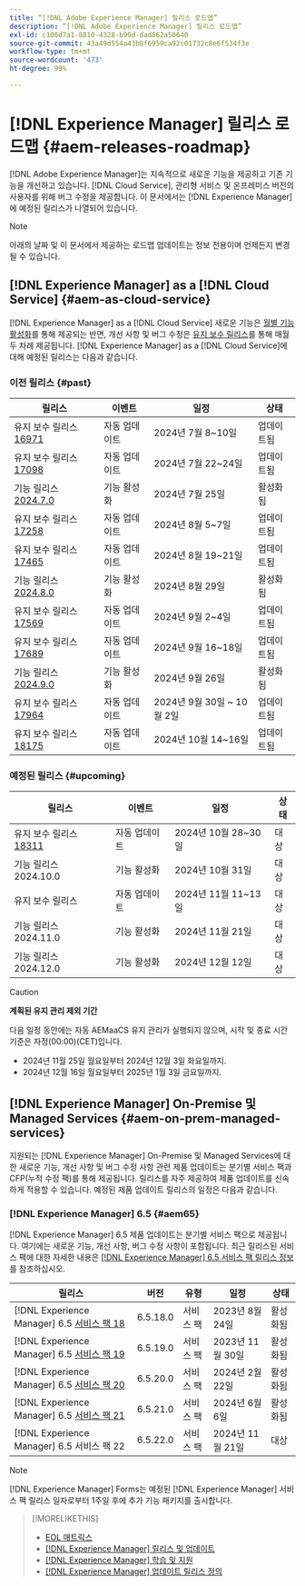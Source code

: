 ```yaml
---
title: “[!DNL Adobe Experience Manager] 릴리스 로드맵”
description: “[!DNL Adobe Experience Manager] 릴리스 로드맵”
exl-id: c106d7a1-8810-4328-b99d-dad862a50640
source-git-commit: 43a49d554a43b8f6959ca92c01732c8e6f534f3e
workflow-type: tm+mt
source-wordcount: '473'
ht-degree: 99%

---
```



# [!DNL Experience Manager] 릴리스 로드맵 {#aem-releases-roadmap}

[!DNL Adobe Experience Manager]는 지속적으로 새로운 기능을 제공하고 기존 기능을 개선하고 있습니다. [!DNL Cloud Service], 관리형 서비스 및 온프레미스 버전의 사용자를 위해 버그 수정을 제공합니다. 이 문서에서는 [!DNL Experience Manager]에 예정된 릴리스가 나열되어 있습니다.

>[!NOTE]
>
>아래의 날짜 및 이 문서에서 제공하는 로드맵 업데이트는 정보 전용이며 언제든지 변경될 수 있습니다.

## [!DNL Experience Manager] as a [!DNL Cloud Service] {#aem-as-cloud-service}

[!DNL Experience Manager] as a [!DNL Cloud Service] 새로운 기능은 [월별 기능 활성화](https://experienceleague.adobe.com/ko/docs/experience-manager-cloud-service/content/release-notes/release-notes/release-notes-current)를 통해 제공되는 반면, 개선 사항 및 버그 수정은 [유지 보수 릴리스](https://experienceleague.adobe.com/ko/docs/experience-manager-cloud-service/content/release-notes/maintenance/latest)를 통해 매월 두 차례 제공됩니다.
[!DNL Experience Manager] as a [!DNL Cloud Service]에 대해 예정된 릴리스는 다음과 같습니다.

### 이전 릴리스 {#past}

| 릴리스 | 이벤트 | 일정 | 상태 |
|---|---|---|---|
| 유지 보수 릴리스 [16971](https://experienceleague.adobe.com/ko/docs/experience-manager-cloud-service/content/release-notes/maintenance/2024/2024-7-0#release-16971) | 자동 업데이트 | 2024년 7월 8~10일 | 업데이트됨 |
| 유지 보수 릴리스 [17098](https://experienceleague.adobe.com/ko/docs/experience-manager-cloud-service/content/release-notes/maintenance/2024/2024-7-0#release-17098) | 자동 업데이트 | 2024년 7월 22~24일 | 업데이트됨 |
| 기능 릴리스 [2024.7.0](https://experienceleague.adobe.com/ko/docs/experience-manager-cloud-service/content/release-notes/release-notes/2024/release-notes-2024-7-0) | 기능 활성화 | 2024년 7월 25일 | 활성화됨 |
| 유지 보수 릴리스 [17258](https://experienceleague.adobe.com/ko/docs/experience-manager-cloud-service/content/release-notes/maintenance/2024/2024-8-0#release-17258) | 자동 업데이트 | 2024년 8월 5~7일 | 업데이트됨 |
| 유지 보수 릴리스 [17465](https://experienceleague.adobe.com/ko/docs/experience-manager-cloud-service/content/release-notes/maintenance/2024/2024-8-0#release-17465) | 자동 업데이트 | 2024년 8월 19~21일 | 업데이트됨 |
| 기능 릴리스 [2024.8.0](https://experienceleague.adobe.com/ko/docs/experience-manager-cloud-service/content/release-notes/release-notes/2024/release-notes-2024-8-0) | 기능 활성화 | 2024년 8월 29일 | 활성화됨 |
| 유지 보수 릴리스 [17569](https://experienceleague.adobe.com/ko/docs/experience-manager-cloud-service/content/release-notes/maintenance/2024/2024-9-0#release-17569) | 자동 업데이트 | 2024년 9월 2~4일 | 업데이트됨 |
| 유지 보수 릴리스 [17689](https://experienceleague.adobe.com/ko/docs/experience-manager-cloud-service/content/release-notes/maintenance/2024/2024-9-0#release-17689) | 자동 업데이트 | 2024년 9월 16~18일 | 업데이트됨 |
| 기능 릴리스 [2024.9.0](https://experienceleague.adobe.com/ko/docs/experience-manager-cloud-service/content/release-notes/release-notes/release-notes-current) | 기능 활성화 | 2024년 9월 26일 | 활성화됨 |
| 유지 보수 릴리스 [17964](https://experienceleague.adobe.com/ko/docs/experience-manager-cloud-service/content/release-notes/maintenance/2024/2024-10-0#release-17964) | 자동 업데이트 | 2024년 9월 30일 ~ 10월 2일 | 업데이트됨 |
| 유지 보수 릴리스 [18175](https://experienceleague.adobe.com/en/docs/experience-manager-cloud-service/content/release-notes/maintenance/2024/2024-10-0#release-18175) | 자동 업데이트 | 2024년 10월 14~16일 | 업데이트됨 |

### 예정된 릴리스 {#upcoming}

| 릴리스 | 이벤트 | 일정 | 상태 |
|---|---|---|---|
| 유지 보수 릴리스 [18311](https://experienceleague.adobe.com/ko/docs/experience-manager-cloud-service/content/release-notes/maintenance/latest) | 자동 업데이트 | 2024년 10월 28~30일 | 대상 |
| 기능 릴리스 2024.10.0 | 기능 활성화 | 2024년 10월 31일 | 대상 |
| 유지 보수 릴리스 | 자동 업데이트 | 2024년 11월 11~13일 | 대상 |
| 기능 릴리스 2024.11.0 | 기능 활성화 | 2024년 11월 21일 | 대상 |
| 기능 릴리스 2024.12.0 | 기능 활성화 | 2024년 12월 12일 | 대상 |

>[!CAUTION]
>
>**계획된 유지 관리 제외 기간**
>
> 다음 일정 동안에는 자동 AEMaaCS 유지 관리가 실행되지 않으며, 시작 및 종료 시간 기준은 자정(00:00)(CET)입니다.
>
>* 2024년 11월 25일 월요일부터 2024년 12월 3일 화요일까지.
>* 2024년 12월 16일 월요일부터 2025년 1월 3일 금요일까지.

## [!DNL Experience Manager] On-Premise 및 Managed Services {#aem-on-prem-managed-services}

지원되는 [!DNL Experience Manager] On-Premise 및 Managed Services에 대한 새로운 기능, 개선 사항 및 버그 수정 사항 관련 제품 업데이트는 분기별 서비스 팩과 CFP(누적 수정 팩)를 통해 제공됩니다. 릴리스를 자주 제공하여 제품 업데이트를 신속하게 적용할 수 있습니다. 예정된 제품 업데이트 릴리스의 일정은 다음과 같습니다.

### [!DNL Experience Manager] 6.5 {#aem65}

[!DNL Experience Manager] 6.5 제품 업데이트는 분기별 서비스 팩으로 제공됩니다. 여기에는 새로운 기능, 개선 사항, 버그 수정 사항이 포함됩니다. 최근 릴리스된 서비스 팩에 대한 자세한 내용은 [[!DNL Experience Manager] 6.5 서비스 팩 릴리스 정보](https://experienceleague.adobe.com/ko/docs/experience-manager-65/content/release-notes/release-notes)를 참조하십시오.

| 릴리스 | 버전 | 유형 | 일정 | 상태 |
|---|---|---|---|---|
| [!DNL Experience Manager] 6.5 [서비스 팩 18](https://experienceleague.adobe.com/ko/docs/experience-manager-65/content/release-notes/service-pack/6-5-18) | 6.5.18.0 | 서비스 팩 | 2023년 8월 24일 | 활성화됨 |
| [!DNL Experience Manager] 6.5 [서비스 팩 19](https://experienceleague.adobe.com/ko/docs/experience-manager-65/content/release-notes/service-pack/6-5-19) | 6.5.19.0 | 서비스 팩 | 2023년 11월 30일 | 활성화됨 |
| [!DNL Experience Manager] 6.5 [서비스 팩 20](https://experienceleague.adobe.com/ko/docs/experience-manager-65/content/release-notes/service-pack/6-5-20) | 6.5.20.0 | 서비스 팩 | 2024년 2월 22일 | 활성화됨 |
| [!DNL Experience Manager] 6.5 [서비스 팩 21](https://experienceleague.adobe.com/ko/docs/experience-manager-65/content/release-notes/release-notes) | 6.5.21.0 | 서비스 팩 | 2024년 6월 6일 | 활성화됨 |
| [!DNL Experience Manager] 6.5 서비스 팩 22 | 6.5.22.0 | 서비스 팩 | 2024년 11월 21일 | 대상 |

>[!NOTE]
>
>[!DNL Experience Manager] Forms는 예정된 [!DNL Experience Manager] 서비스 팩 릴리스 일자로부터 1주일 후에 추가 기능 패키지를 출시합니다.

>[!MORELIKETHIS]
>
>* [EOL 매트릭스](https://helpx.adobe.com/kr/support/programs/eol-matrix.html)
>* [[!DNL Experience Manager] 릴리스 및 업데이트](https://experienceleague.adobe.com/ko/docs/experience-manager-release-information/aem-release-updates/aem-releases-updates)
>* [[!DNL Experience Manager] 학습 및 지원](https://experienceleague.adobe.com/ko/docs/experience-manager-cloud-service)
>* [[!DNL Experience Manager] 업데이트 릴리스 정의](/help/using/update-release-vehicle-definitions.md)
